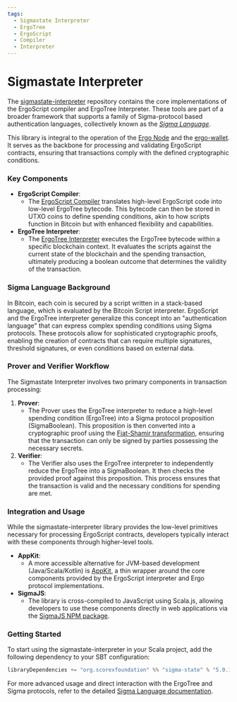 ```yaml
---
tags:
  - Sigmastate Interpreter
  - ErgoTree
  - ErgoScript
  - Compiler
  - Interpreter
---
```


# Sigmastate Interpreter

The [sigmastate-interpreter](https://github.com/ScorexFoundation/sigmastate-interpreter) repository contains the core implementations of the ErgoScript compiler and ErgoTree Interpreter. These tools are part of a broader framework that supports a family of Sigma-protocol based authentication languages, collectively known as the [*Sigma Language*](sigma-lang.md).

This library is integral to the operation of the [Ergo Node](https://github.com/ergoplatform/ergo) and the [ergo-wallet](https://github.com/ergoplatform/ergo/tree/master/ergo-wallet). It serves as the backbone for processing and validating ErgoScript contracts, ensuring that transactions comply with the defined cryptographic conditions.

### Key Components

- **ErgoScript Compiler**:
    - The [ErgoScript Compiler](https://github.com/ScorexFoundation/sigmastate-interpreter/blob/develop/sigmastate/src/main/scala/sigmastate/lang/SigmaCompiler.scala) translates high-level ErgoScript code into low-level ErgoTree bytecode. This bytecode can then be stored in UTXO coins to define spending conditions, akin to how scripts function in Bitcoin but with enhanced flexibility and capabilities.
- **ErgoTree Interpreter**:
    - The [ErgoTree Interpreter](https://github.com/ScorexFoundation/sigmastate-interpreter/blob/develop/sigmastate/src/main/scala/sigmastate/interpreter/Interpreter.scala) executes the ErgoTree bytecode within a specific blockchain context. It evaluates the scripts against the current state of the blockchain and the spending transaction, ultimately producing a boolean outcome that determines the validity of the transaction.

### Sigma Language Background

In Bitcoin, each coin is secured by a script written in a stack-based language, which is evaluated by the Bitcoin Script interpreter. ErgoScript and the ErgoTree interpreter generalize this concept into an "authentication language" that can express complex spending conditions using Sigma protocols. These protocols allow for sophisticated cryptographic proofs, enabling the creation of contracts that can require multiple signatures, threshold signatures, or even conditions based on external data.

### Prover and Verifier Workflow

The Sigmastate Interpreter involves two primary components in transaction processing:

1. **Prover**:
    - The Prover uses the ErgoTree interpreter to reduce a high-level spending condition (ErgoTree) into a Sigma protocol proposition (SigmaBoolean). This proposition is then converted into a cryptographic proof using the [Fiat-Shamir transformation](https://github.com/ScorexFoundation/sigmastate-interpreter/blob/develop/docs/sigma-dsl.md), ensuring that the transaction can only be signed by parties possessing the necessary secrets.
2. **Verifier**:
    - The Verifier also uses the ErgoTree interpreter to independently reduce the ErgoTree into a SigmaBoolean. It then checks the provided proof against this proposition. This process ensures that the transaction is valid and the necessary conditions for spending are met.

### Integration and Usage

While the sigmastate-interpreter library provides the low-level primitives necessary for processing ErgoScript contracts, developers typically interact with these components through higher-level tools. 

- **AppKit**:
    - A more accessible alternative for JVM-based development (Java/Scala/Kotlin) is [AppKit](appkit.md), a thin wrapper around the core components provided by the ErgoScript interpreter and Ergo protocol implementations.
- **SigmaJS**:
    - The library is cross-compiled to JavaScript using Scala.js, allowing developers to use these components directly in web applications via the [SigmaJS NPM package](https://www.npmjs.com/package/sigmastate-js).

### Getting Started

To start using the sigmastate-interpreter in your Scala project, add the following dependency to your SBT configuration:

```scala
libraryDependencies += "org.scorexfoundation" %% "sigma-state" % "5.0.14"
```

For more advanced usage and direct interaction with the ErgoTree and Sigma protocols, refer to the detailed [Sigma Language documentation](sigma-lang.md).
